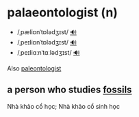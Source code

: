 # palaeontologist (n)

- /ˌpæliɒnˈtɒlədʒɪst/ [🔊](https://www.oxfordlearnersdictionaries.com/media/english/uk_pron/p/pal/palae/palaeontologist__gb_1.mp3)
- /ˌpeɪliɒnˈtɒlədʒɪst/ [🔊](https://www.oxfordlearnersdictionaries.com/media/english/uk_pron/p/pal/palae/palaeontologist__gb_2.mp3)
- /ˌpeɪliɑːnˈtɑːlədʒɪst/ [🔊](https://www.oxfordlearnersdictionaries.com/media/english/us_pron/p/pal/palae/palaeontologist__us_1.mp3)

Also [paleontologist]()

## a person who studies [fossils](../f/fossil-n.md#the-parts-of-a-dead-animal-or-a-plant-that-have-become-hard-and-turned-into-rock)

Nhà khảo cổ học; Nhà khảo cổ sinh học